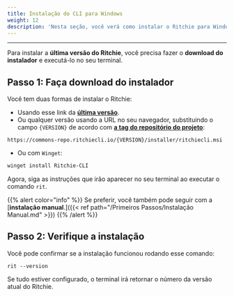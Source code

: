 ```yaml
---
title: Instalação do CLI para Windows
weight: 12
description: 'Nesta seção, você verá como instalar o Ritchie para Windows.'
---
```


---

Para instalar a **última versão do Ritchie**, você precisa  fazer o **download do instalador** e executá-lo no seu terminal.

## Passo 1: Faça download do instalador

Você tem duas formas de instalar o Ritchie: 

- Usando esse link da [**última versão**]((https://commons-repo.ritchiecli.io/latest/ritchiecli.msi)).
- Ou qualquer versão usando a URL no seu navegador, substituindo o campo `{VERSION}` de acordo com [**a tag do repositório do projeto**](https://github.com/ZupIT/ritchie-cli/tags):

```url
https://commons-repo.ritchiecli.io/{VERSION}/installer/ritchiecli.msi
```

- Ou com `Winget`:

```bash
winget install Ritchie-CLI
```

Agora, siga as instruções que irão aparecer no seu terminal ao executar o comando `rit`.

{{% alert color="info" %}}
Se preferir, você também pode seguir com a [**instalação manual**.]({{< ref path="/Primeiros Passos/Instalação Manual.md" >}})
{{% /alert %}}

## Passo 2: Verifique a instalação

Você pode confirmar se a instalação funcionou rodando esse comando:

```text
rit --version
```

Se tudo estiver configurado, o terminal irá retornar o número da versão atual do Ritchie.
